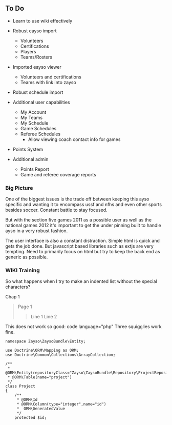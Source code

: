 ## To Do ##
  * Learn to use wiki effectively

  * Robust eayso import
    * Volunteers
    * Certifications
    * Players
    * Teams/Rosters

  * Imported eayso viewer
    * Volunteers and certifications
    * Teams with link into zayso

  * Robust schedule import

  * Additional user capabilities
    * My Account
    * My Teams
    * My Schedule
    * Game Schedules
    * Referee Schedules
      * Allow viewing coach contact info for games

  * Points System

  * Additional admin
    * Points Report
    * Game and referee coverage reports

### Big Picture ###

One of the biggest issues is the trade off between keeping this ayso specific and wanting it to encompass ussf and nfhs and even other sports besides soccer.  Constant battle to stay focused.

But with the section five games 2011 as a possible user as well as the national games 2012 it's important to get the under pinning built to handle ayso in a very robust fashion.

The user interface is also a constant distraction.  Simple html is quick and gets the job done.  But javascript based libraries such as extjs are very tempting.  Need to primarily focus on html but try to keep the back end as generic as possible.


### WIKI Training ###
So what happens when I try to make an indented list without the special characters?

Chap 1
> Page 1
> > Line 1
> > Line 2

This does not work so good: code language="php"
Three squigglies work fine.

```
namespace Zayso\ZaysoBundle\Entity;

use Doctrine\ORM\Mapping as ORM;
use Doctrine\Common\Collections\ArrayCollection;

/**
 * @ORM\Entity(repositoryClass="Zayso\ZaysoBundle\Repository\ProjectRepository")
 * @ORM\Table(name="project")
 */
class Project
{
    /**
     * @ORM\Id
     * @ORM\Column(type="integer",name="id")
     *  ORM\GeneratedValue
     */
    protected $id;
```